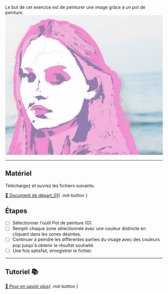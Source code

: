 <style>.md-footer{display:none;}</style>
<style>.md-Headher{display:none;}</style>
Le but de cet exercice est de peinturer une image grâce à un pot de peinture.
![](../assets/image/12_andy-visage_femme.png)
***

## Matériel

Téléchargez et ouvrez les fichiers suivants:

[📁 Document de départ_01](../assets/image/12_andy-visage_femme.jpg){ .md-button }   <br>

## Étapes

- [ ] Sélectionner l'outil Pot de peinture (G).
- [ ] Remplir chaque zone sélectionnée avec une couleur distincte en cliquant dans les zones désirées.
- [ ] Continuer à peindre les différentes parties du visage avec des couleurs pop jusqu'à obtenir le résultat souhaité.
- [ ] Une fois satisfait, enregistrer le fichier.

***

## Tutoriel 📚

[📖 Pour en savoir plus](https://cmontmorency365-my.sharepoint.com/:v:/g/personal/flpilote_cmontmorency_qc_ca/EWX7DvXI8zJAo3tnzJWORoUBs5s1s5lqi3_KBjniY0LHjQ?nav=eyJyZWZlcnJhbEluZm8iOnsicmVmZXJyYWxBcHAiOiJPbmVEcml2ZUZvckJ1c2luZXNzIiwicmVmZXJyYWxBcHBQbGF0Zm9ybSI6IldlYiIsInJlZmVycmFsTW9kZSI6InZpZXciLCJyZWZlcnJhbFZpZXciOiJNeUZpbGVzTGlua0NvcHkifX0&e=f8aeS0){ .md-button }   <br>
